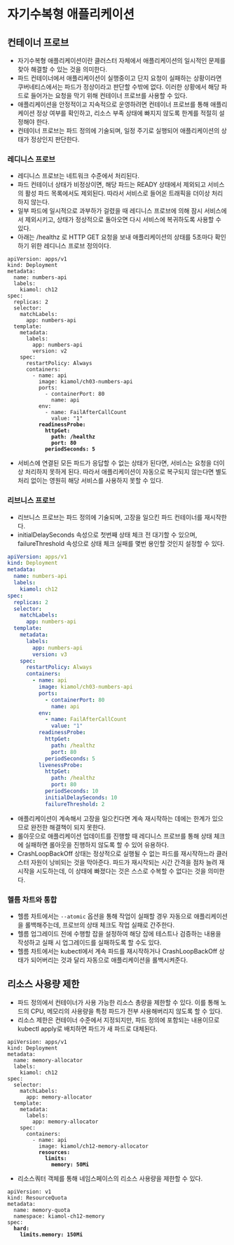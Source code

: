 # 자기수복형 애플리케이션

## 컨테이너 프로브

* 자기수복형 애플리케이션이란 클러스터 자체에서 애플리케이션의 일시적인 문제를 찾아 해결할 수 있는 것을 의미한다.
* 파드 컨테이너에서 애플리케이션이 실행중이고 단지 요청이 실패하는 상황이라면 쿠버네티스에서는 파드가 정상이라고 판단할 수밖에 없다. 이러한 상황에서 해당 파드로 들어가는 요청을 막기 위해 컨테이너 프로브를 사용할 수 있다.
* 애플리케이션을 안정적이고 지속적으로 운영하려면 컨테이너 프로브를 통해 애플리케이션 정상 여부를 확인하고, 리소스 부족 상태에 빠지지 않도록 한계를 적절히 설정해야 한다.
* 컨테이너 프로브는 파드 정의에 기술되며, 일정 주기로 실행되어 애플리케이션의 상태가 정상인지 판단한다.

### 레디니스 프로브

* 레디니스 프로브는 네트워크 수준에서 처리된다.
* 파드 컨테이너 상태가 비정상이면, 해당 파드는 READY 상태에서 제외되고 서비스의 활성 파드 목록에서도 제외된다. 따라서 서비스로 들어온 트래픽을 더이상 처리하지 않는다.
* 일부 파드에 일시적으로 과부하가 걸렸을 때 레디니스 프로브에 의해 잠시 서비스에서 제외시키고, 상태가 정상적으로 돌아오면 다시 서비스에 복귀하도록 사용할 수 있다.
* 아래는 /healthz 로 HTTP GET 요청을 보내 애플리케이션의 상태를 5초마다 확인하기 위한 레디니스 프로브 정의이다.

<pre class="language-yaml"><code class="lang-yaml">apiVersion: apps/v1
kind: Deployment
metadata:
  name: numbers-api
  labels:
    kiamol: ch12
spec:
  replicas: 2
  selector:
    matchLabels:
      app: numbers-api
  template:
    metadata:
      labels:
        app: numbers-api
        version: v2
    spec:
      restartPolicy: Always
      containers:
        - name: api
          image: kiamol/ch03-numbers-api
          ports:
            - containerPort: 80
              name: api
          env:
            - name: FailAfterCallCount
              value: "1"
<strong>          readinessProbe:
</strong><strong>            httpGet:
</strong><strong>              path: /healthz
</strong><strong>              port: 80
</strong><strong>            periodSeconds: 5
</strong></code></pre>

* 서비스에 연결된 모든 파드가 응답할 수 없는 상태가 된다면, 서비스는 요청을 더이상 처리하지 못하게 된다. 따라서 애플리케이션이 자동으로 복구되지 않는다면 별도 처리 없이는 영원히 해당 서비스를 사용하지 못할 수 있다.

### 리브니스 프로브

* 리브니스 프로브는 파드 정의에 기술되며, 고장을 일으킨 파드 컨테이너를 재시작한다.
* initialDelaySeconds 속성으로 첫번째 상태 체크 전 대기할 수 있으며, failureThreshold 속성으로 상태 체크 실패를 몇번 용인할 것인지 설정할 수 있다.

```yaml
apiVersion: apps/v1
kind: Deployment
metadata:
  name: numbers-api
  labels:
    kiamol: ch12
spec:
  replicas: 2
  selector:
    matchLabels:
      app: numbers-api
  template:
    metadata:
      labels:
        app: numbers-api
        version: v3
    spec:
      restartPolicy: Always
      containers:
        - name: api
          image: kiamol/ch03-numbers-api
          ports:
            - containerPort: 80
              name: api
          env:
            - name: FailAfterCallCount
              value: "1"
          readinessProbe:
            httpGet:
              path: /healthz
              port: 80
            periodSeconds: 5
          livenessProbe:
            httpGet:
              path: /healthz
              port: 80
            periodSeconds: 10
            initialDelaySeconds: 10
            failureThreshold: 2
```

* 애플리케이션이 계속해서 고장을 일으킨다면 계속 재시작하는 데에는 한계가 있으므로 완전한 해결책이 되지 못한다.
* 롤아웃으로 애플리케이션 업데이트를 진행할 때 레디니스 프로브를 통해 상태 체크에 실패하면 롤아웃을 진행하지 않도록 할 수 있어 유용하다.
* CrashLoopBackOff 상태는 정상적으로 실행될 수 없는 파드를 재시작하느라 클러스터 자원이 낭비되는 것을 막아준다. 파드가 재시작되는 시간 간격을 점차 늘려 재시작을 시도하는데, 이 상태에 빠졌다는 것은 스스로 수복할 수 없다는 것을 의미한다.

### 헬름 차트와 통합

* 헬름 차트에서는 `--atomic` 옵션을 통해 작업이 실패할 경우 자동으로 애플리케이션을 롤백해주는데, 프로브의 상태 체크도 작업 실패로 간주한다.
* 헬름 업그레이드 전에 수행할 잡을 설정하여 해당 잡에 테스트나 검증하는 내용을 작성하고 실패 시 업그레이드를 실패하도록 할 수도 있다.
* 헬름 차트에서는 kubectl에서 계속 파드를 재시작하거나 CrashLoopBackOff 상태가 되어버리는 것과 달리 자동으로 애플리케이션을 롤백시켜준다.

## 리소스 사용량 제한

* 파드 정의에서 컨테이너가 사용 가능한 리소스 총량을 제한할 수 있다. 이를 통해 노드의 CPU, 메모리의 사용량을 특정 파드가 전부 사용해버리지 않도록 할 수 있다.
* 리소스 제한은 컨테이너 수준에서 지정되지만, 파드 정의에 포함되는 내용이므로 kubectl apply로 배치하면 파드가 새 파드로 대체된다.

<pre class="language-yaml"><code class="lang-yaml">apiVersion: apps/v1
kind: Deployment
metadata:
  name: memory-allocator
  labels:
    kiamol: ch12
spec:
  selector:
    matchLabels:
      app: memory-allocator
  template:
    metadata:
      labels:
        app: memory-allocator
    spec:
      containers:
        - name: api
          image: kiamol/ch12-memory-allocator
<strong>          resources:
</strong><strong>            limits:
</strong><strong>              memory: 50Mi
</strong></code></pre>

* 리소스쿼터 객체를 통해 네임스페이스의 리소스 사용량을 제한할 수 있다.

<pre class="language-yaml"><code class="lang-yaml">apiVersion: v1
kind: ResourceQuota
metadata:
  name: memory-quota
  namespace: kiamol-ch12-memory
spec:
<strong>  hard:
</strong><strong>    limits.memory: 150Mi
</strong></code></pre>
